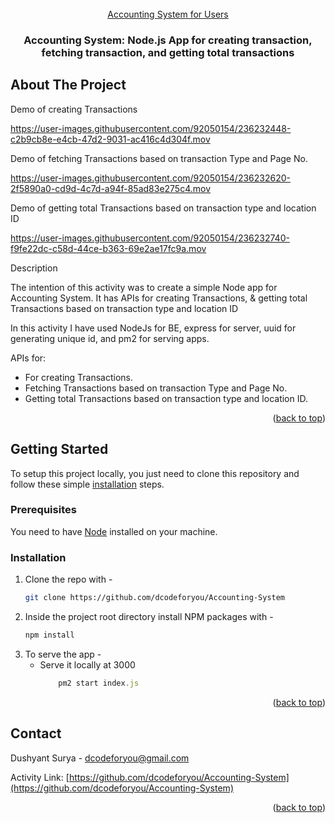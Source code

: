 <div id="top"></div>

<!-- PROJECT LOGO -->
<br />
<div align="center">
  <a href="https://github.com/dcodeforyou/Accounting-System" target="_blank">
    Accounting System for Users
  </a>

<h3 align="center">Accounting System: Node.js App for creating transaction, fetching transaction, and getting total transactions</h3>

</div>


<!-- ABOUT THE PROJECT -->
## About The Project

Demo of creating Transactions
<br />


https://user-images.githubusercontent.com/92050154/236232448-c2b9cb8e-e4cb-47d2-9031-ac416c4d304f.mov



Demo of fetching Transactions based on transaction Type and Page No.
<br />


https://user-images.githubusercontent.com/92050154/236232620-2f5890a0-cd9d-4c7d-a94f-85ad83e275c4.mov



Demo of getting total Transactions based on transaction type and location ID
<br />


https://user-images.githubusercontent.com/92050154/236232740-f9fe22dc-c58d-44ce-b363-69e2ae17fc9a.mov



Description

The intention of this activity was to create a simple Node app for Accounting System.
It has APIs for creating Transactions,  & getting total Transactions based on transaction type and location ID

In this activity I have used NodeJs for BE, express for server, uuid for generating unique id, and pm2 for serving apps. 

APIs for:
* For creating Transactions.
* Fetching Transactions based on transaction Type and Page No.
* Getting total Transactions based on transaction type and location ID.

<p align="right">(<a href="#top">back to top</a>)</p>


<!-- GETTING STARTED -->
## Getting Started

To setup this project locally, you just need to clone this repository and follow these simple <a href="#installation">installation</a> steps. 

### Prerequisites

You need to have [Node](https://www.nodejs.org/) installed on your machine.

### Installation

1. Clone the repo with - 
   ```sh
   git clone https://github.com/dcodeforyou/Accounting-System
   ```
2. Inside the project root directory install NPM packages with -
   ```sh
   npm install
   ```
3. To serve the app - 
   * Serve it locally at 3000
        ```js
            pm2 start index.js
        ```

<p align="right">(<a href="#top">back to top</a>)</p>


<!-- CONTACT -->
## Contact

Dushyant Surya - dcodeforyou@gmail.com

Activity Link: [https://github.com/dcodeforyou/Accounting-System](https://github.com/dcodeforyou/Accounting-System)

<p align="right">(<a href="#top">back to top</a>)</p>

